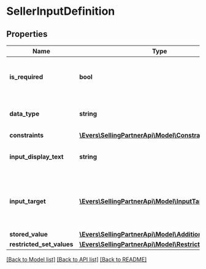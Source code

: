 # SellerInputDefinition

## Properties
Name | Type | Description | Notes
------------ | ------------- | ------------- | -------------
**is_required** | **bool** | When true, the additional input field is required. | 
**data_type** | **string** | The data type of the additional input field. | 
**constraints** | [**\Evers\SellingPartnerApi\Model\Constraints**](Constraints.md) |  | 
**input_display_text** | **string** | The display text for the additional input field. | 
**input_target** | [**\Evers\SellingPartnerApi\Model\InputTargetType**](InputTargetType.md) | Whether the seller input applies to the item or the shipment. | [optional] 
**stored_value** | [**\Evers\SellingPartnerApi\Model\AdditionalSellerInput**](AdditionalSellerInput.md) |  | 
**restricted_set_values** | [**\Evers\SellingPartnerApi\Model\RestrictedSetValues**](RestrictedSetValues.md) |  | [optional] 

[[Back to Model list]](../README.md#documentation-for-models) [[Back to API list]](../README.md#documentation-for-api-endpoints) [[Back to README]](../README.md)


